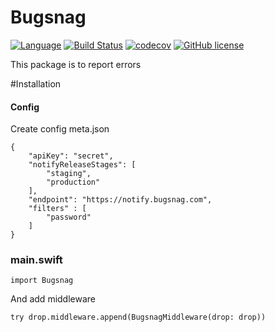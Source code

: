 # Bugsnag
[![Language](https://img.shields.io/badge/Swift-3-brightgreen.svg)](http://swift.org)
[![Build Status](https://travis-ci.org/nodes-vapor/bugsnag.svg?branch=master)](https://travis-ci.org/nodes-vapor/bugsnag)
[![codecov](https://codecov.io/gh/nodes-vapor/bugsnag/branch/master/graph/badge.svg)](https://codecov.io/gh/nodes-vapor/bugsnag)
[![GitHub license](https://img.shields.io/badge/license-MIT-blue.svg)](https://raw.githubusercontent.com/nodes-vapor/sugar/master/LICENSE)


This package is to report errors 

#Installation

#### Config
Create config meta.json

```
{
    "apiKey": "secret",
    "notifyReleaseStages": [
        "staging",
        "production"
    ],
    "endpoint": "https://notify.bugsnag.com",
    "filters" : [
        "password"
    ]
}

```

### main.swift
```
import Bugsnag
```

And add middleware
```
try drop.middleware.append(BugsnagMiddleware(drop: drop))
```
